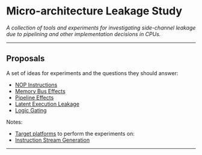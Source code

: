 
# Micro-architecture Leakage Study

*A collection of tools and experiments for investigating side-channel
leakage due to pipelining and other implementation decisions in CPUs.*

---

## Proposals

A set of ideas for experiments and the questions they should answer:
- [NOP Instructions](experiments/nop-instruction/README.md)
- [Memory Bus Effects](experiments/memory-bus/README.md)
- [Pipeline Effects](experiments/pipeline/README.md)
- [Latent Execution Leakage](experiments/latent-leakage/README.md)
- [Logic Gating](experiments/logic-gating/README.md)

Notes:
- [Target platforms](targets/README.md) to perform the experiments on:
- [Instruction Stream Generation](instr-stream-gen/README.md)
---

